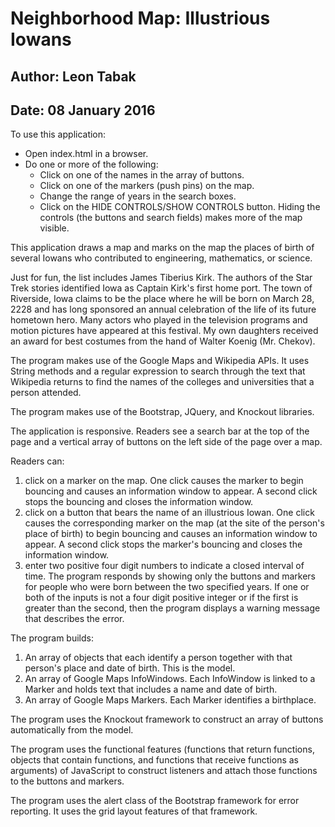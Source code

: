 
Neighborhood Map: Illustrious Iowans  
====================================  
Author: Leon Tabak  
------------------
Date: 08 January 2016
----------------------

To use this application:  
  * Open index.html in a browser.  
  * Do one or more of the following:  
    * Click on one of the names in the array of buttons.   
    * Click on one of the markers (push pins) on the map.  
    * Change the range of years in the search boxes.  
    * Click on the HIDE CONTROLS/SHOW CONTROLS button.
      Hiding the controls (the buttons and search fields)
      makes more of the map visible.

This application draws a map and marks on the map
the places of birth of several Iowans who contributed
to engineering, mathematics, or science.  

Just for fun, the list includes James Tiberius Kirk.
The authors of the Star Trek stories identified Iowa
as Captain Kirk's first home port. The town of Riverside,
Iowa claims to be the place where he will be born on 
March 28, 2228 and has long sponsored an annual celebration
of the life of its future hometown hero. Many actors who
played in the television programs and motion pictures have
appeared at this festival. My own daughters received an award
for best costumes from the hand of Walter Koenig (Mr. Chekov).  

The program makes use of the Google Maps and Wikipedia APIs.
It uses String methods and a regular expression to search 
through the text that Wikipedia returns to find the names 
of the colleges and universities that a person attended.  

The program makes use of the Bootstrap, JQuery, and 
Knockout libraries.  

The application is responsive.
Readers see a search bar at the top of the page
and a vertical array of buttons on the left side of
the page over a map.  

Readers can:  
1. click on a marker on the map. One click causes
   the marker to begin bouncing and causes an information
   window to appear. A second click stops the bouncing
   and closes the information window.  
2. click on a button that bears the name of an
   illustrious Iowan. One click causes the corresponding
   marker on the map (at the site of the person's place
   of birth) to begin bouncing and causes an information
   window to appear. A second click stops the marker's 
   bouncing and closes the information window.  
3. enter two positive four digit numbers to indicate 
   a closed interval of time. The program responds by showing
   only the buttons and markers for people who were
   born between the two specified years. If one or both
   of the inputs is not a four digit positive integer
   or if the first is greater than the second, then the
   program displays a warning message that describes the
   error.  

The program builds:
1. An array of objects that each identify a person together
   with that person's place and date of birth.
   This is the model.  
2. An array of Google Maps InfoWindows. Each InfoWindow is
   linked to a Marker and holds text that includes a name
   and date of birth.  
3. An array of Google Maps Markers. Each Marker identifies
   a birthplace.  

The program uses the Knockout framework to construct an
array of buttons automatically from the model.  

The program uses the functional features (functions that return
functions, objects that contain functions, and functions that 
receive functions as arguments) of JavaScript to construct listeners 
and attach those functions to the buttons and markers.  

The program uses the alert class of the Bootstrap framework for
error reporting. It uses the grid layout features of that framework.  

